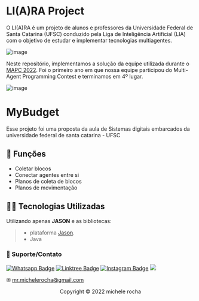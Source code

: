 # LI(A)RA Project

O LI(A)RA é um projeto de alunos e professores da Universidade Federal de Santa Catarina (UFSC) conduzido pela Liga de Inteligência Artificial (LIA) com o objetivo de estudar e implementar tecnologias multiagentes.

![image](https://user-images.githubusercontent.com/93664169/208255143-ed7ddb7e-1d36-4082-81cf-5d59d7ac057b.png)


Neste repositório, implementamos a solução da equipe utilizada durante o [MAPC 2022](https://multiagentcontest.org/). Foi o primeiro ano em que nossa equipe participou do Multi-Agent Programming Contest e terminamos em 4º lugar.

![image](https://user-images.githubusercontent.com/93664169/208255189-a6371e48-a79b-49ba-855c-eda6189ba0fd.png)



# MyBudget

Esse projeto foi uma proposta da aula de Sistemas digitais embarcados da universidade federal de santa catarina - UFSC

## 🔧 Funções

- Coletar blocos 
- Conectar agentes entre si 
- Planos de coleta de blocos
- Planos de movimentação 

## 👨‍💻 Tecnologias Utilizadas

Utilizando apenas **JASON** e as bibliotecas:
> - plataforma [Jason](https://jason.sourceforge.net/).
> - Java



### 🤝 Suporte/Contato

[![Whatsapp Badge](https://img.shields.io/badge/WhatsApp-25D366?style=for-the-badge&logo=whatsapp&logoColor=white)](https://wa.me/5511951864397)
[![Linktree Badge](https://img.shields.io/badge/linktree-39E09B?style=for-the-badge&logo=linktree&logoColor=white)](https://linktr.ee/mrmichelerocha)
[![Instagram Badge](https://img.shields.io/badge/Instagram-E4405F?style=for-the-badge&logo=instagram&logoColor=white)](https://www.instagram.com/mr.michelerocha/?hl=pt-br)
  <a href="https://www.linkedin.com/in/enc-michele-rocha/" target="_blank"><img src="https://img.shields.io/badge/-LinkedIn-%230077B5?style=for-the-badge&logo=linkedin&logoColor=white" target="_blank"></a>  

✉ mr.michelerocha@gmail.com
<p align="center">Copyright © 2022 michele rocha</p>
